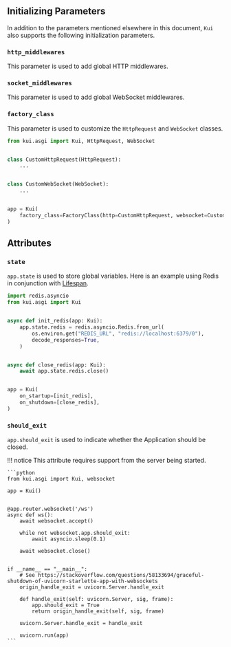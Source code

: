 ## Initializing Parameters

In addition to the parameters mentioned elsewhere in this document, `Kui` also supports the following initialization parameters.

### `http_middlewares`

This parameter is used to add global HTTP middlewares.

### `socket_middlewares`

This parameter is used to add global WebSocket middlewares.

### `factory_class`

This parameter is used to customize the `HttpRequest` and `WebSocket` classes.

```python
from kui.asgi import Kui, HttpRequest, WebSocket


class CustomHttpRequest(HttpRequest):
    ...


class CustomWebSocket(WebSocket):
    ...


app = Kui(
    factory_class=FactoryClass(http=CustomHttpRequest, websocket=CustomWebSocket),
)
```

## Attributes

### `state`

`app.state` is used to store global variables. Here is an example using Redis in conjunction with [Lifespan](../lifespan/).

```python
import redis.asyncio
from kui.asgi import Kui


async def init_redis(app: Kui):
    app.state.redis = redis.asyncio.Redis.from_url(
        os.environ.get("REDIS_URL", "redis://localhost:6379/0"),
        decode_responses=True,
    )


async def close_redis(app: Kui):
    await app.state.redis.close()


app = Kui(
    on_startup=[init_redis],
    on_shutdown=[close_redis],
)
```

### `should_exit`

`app.should_exit` is used to indicate whether the Application should be closed.

!!! notice
    This attribute requires support from the server being started.

    ```python
    from kui.asgi import Kui, websocket

    app = Kui()


    @app.router.websocket('/ws')
    async def ws():
        await websocket.accept()

        while not websocket.app.should_exit:
            await asyncio.sleep(0.1)

        await websocket.close()


    if __name__ == "__main__":
        # See https://stackoverflow.com/questions/58133694/graceful-shutdown-of-uvicorn-starlette-app-with-websockets
        origin_handle_exit = uvicorn.Server.handle_exit

        def handle_exit(self: uvicorn.Server, sig, frame):
            app.should_exit = True
            return origin_handle_exit(self, sig, frame)

        uvicorn.Server.handle_exit = handle_exit

        uvicorn.run(app)
    ```

